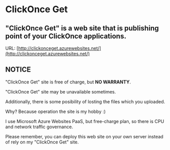 # ClickOnce Get

## "ClickOnce Get" is a web site that is publishing point of your ClickOnce applications. 

URL: [http://clickonceget.azurewebsites.net/](http://clickonceget.azurewebsites.net/)

## NOTICE

"ClickOnce Get" site is free of charge, but **NO WARRANTY**.

"ClickOnce Get" site may be unavailable sometimes.

Additionally, there is some posibility of losting the files which you uploaded.

Why? Because operation the site is my hobby :)

I use Microsoft Azure Websites PaaS, but free-charge plan, so there is CPU and network traffic governance.

Please remember, you can deploy this web site on your own server instead of rely on my "ClickOnce Get" site.



